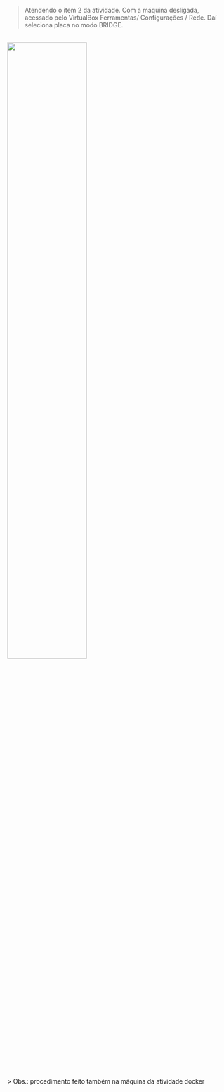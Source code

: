 > Atendendo o item 2 da atividade.
> Com a máquina desligada,  acessado pelo VirtualBox Ferramentas/ Configurações / Rede.
> Daí seleciona placa no modo BRIDGE.
<br>
<div>
  <img src="https://user-images.githubusercontent.com/108673073/179562103-ef0fd332-791f-4cb9-a2aa-c0db976aaf84.png" width=60% />
  </div>
 <br>
> Obs.: procedimento feito também na máquina da atividade docker

